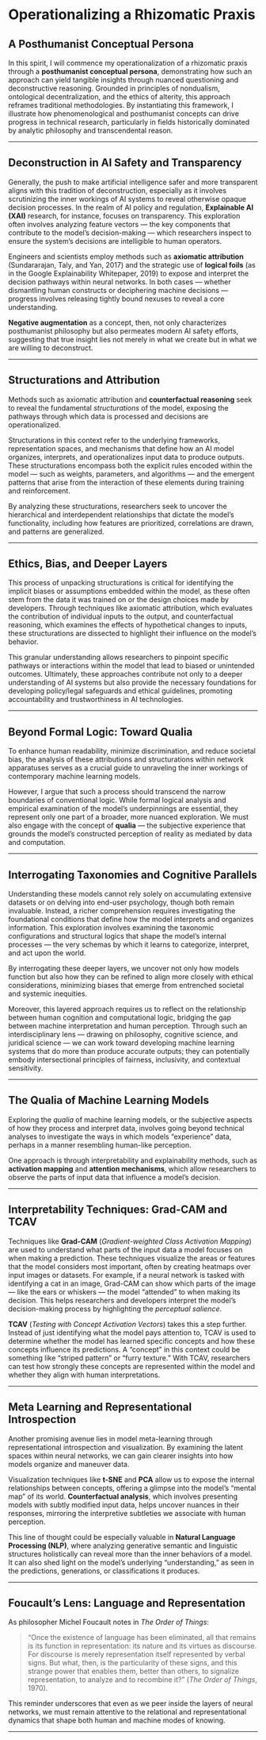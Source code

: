 # Operationalizing a Rhizomatic Praxis

## A Posthumanist Conceptual Persona

In this spirit, I will commence my operationalization of a rhizomatic praxis through a **posthumanist conceptual persona**, demonstrating how such an approach can yield tangible insights through nuanced questioning and deconstructive reasoning. Grounded in principles of nondualism, ontological decentralization, and the ethics of alterity, this approach reframes traditional methodologies. By instantiating this framework, I illustrate how phenomenological and posthumanist concepts can drive progress in technical research, particularly in fields historically dominated by analytic philosophy and transcendental reason.

---

## Deconstruction in AI Safety and Transparency

Generally, the push to make artificial intelligence safer and more transparent aligns with this tradition of deconstruction, especially as it involves scrutinizing the inner workings of AI systems to reveal otherwise opaque decision processes. In the realm of AI policy and regulation, **Explainable AI (XAI)** research, for instance, focuses on transparency. This exploration often involves analyzing feature vectors — the key components that contribute to the model’s decision-making — which researchers inspect to ensure the system’s decisions are intelligible to human operators.

Engineers and scientists employ methods such as **axiomatic attribution** (Sundararajan, Taly, and Yan, 2017) and the strategic use of **logical foils** (as in the Google Explainability Whitepaper, 2019) to expose and interpret the decision pathways within neural networks. In both cases — whether dismantling human constructs or deciphering machine decisions — progress involves releasing tightly bound nexuses to reveal a core understanding.

**Negative augmentation** as a concept, then, not only characterizes posthumanist philosophy but also permeates modern AI safety efforts, suggesting that true insight lies not merely in what we create but in what we are willing to deconstruct.

---

## Structurations and Attribution

Methods such as axiomatic attribution and **counterfactual reasoning** seek to reveal the fundamental *structurations* of the model, exposing the pathways through which data is processed and decisions are operationalized.

Structurations in this context refer to the underlying frameworks, representation spaces, and mechanisms that define how an AI model organizes, interprets, and operationalizes input data to produce outputs. These structurations encompass both the explicit rules encoded within the model — such as weights, parameters, and algorithms — and the emergent patterns that arise from the interaction of these elements during training and reinforcement.

By analyzing these structurations, researchers seek to uncover the hierarchical and interdependent relationships that dictate the model’s functionality, including how features are prioritized, correlations are drawn, and patterns are generalized.

---

## Ethics, Bias, and Deeper Layers

This process of unpacking structurations is critical for identifying the implicit biases or assumptions embedded within the model, as these often stem from the data it was trained on or the design choices made by developers. Through techniques like axiomatic attribution, which evaluates the contribution of individual inputs to the output, and counterfactual reasoning, which examines the effects of hypothetical changes to inputs, these structurations are dissected to highlight their influence on the model’s behavior.

This granular understanding allows researchers to pinpoint specific pathways or interactions within the model that lead to biased or unintended outcomes. Ultimately, these approaches contribute not only to a deeper understanding of AI systems but also provide the necessary foundations for developing policy/legal safeguards and ethical guidelines, promoting accountability and trustworthiness in AI technologies.

---

## Beyond Formal Logic: Toward Qualia

To enhance human readability, minimize discrimination, and reduce societal bias, the analysis of these attributions and structurations within network apparatuses serves as a crucial guide to unraveling the inner workings of contemporary machine learning models.

However, I argue that such a process should transcend the narrow boundaries of conventional logic. While formal logical analysis and empirical examination of the model’s underpinnings are essential, they represent only one part of a broader, more nuanced exploration. We must also engage with the concept of **qualia** — the subjective experience that grounds the model’s constructed perception of reality as mediated by data and computation.

---

## Interrogating Taxonomies and Cognitive Parallels

Understanding these models cannot rely solely on accumulating extensive datasets or on delving into end-user psychology, though both remain invaluable. Instead, a richer comprehension requires investigating the foundational conditions that define how the model interprets and organizes information. This exploration involves examining the taxonomic configurations and structural logics that shape the model’s internal processes — the very schemas by which it learns to categorize, interpret, and act upon the world.

By interrogating these deeper layers, we uncover not only how models function but also how they can be refined to align more closely with ethical considerations, minimizing biases that emerge from entrenched societal and systemic inequities.

Moreover, this layered approach requires us to reflect on the relationship between human cognition and computational logic, bridging the gap between machine interpretation and human perception. Through such an interdisciplinary lens — drawing on philosophy, cognitive science, and juridical science — we can work toward developing machine learning systems that do more than produce accurate outputs; they can potentially embody intersectional principles of fairness, inclusivity, and contextual sensitivity.

---

## The Qualia of Machine Learning Models

Exploring the *qualia* of machine learning models, or the subjective aspects of how they process and interpret data, involves going beyond technical analyses to investigate the ways in which models “experience” data, perhaps in a manner resembling human-like perception.

One approach is through interpretability and explainability methods, such as **activation mapping** and **attention mechanisms**, which allow researchers to observe the parts of input data that influence a model’s decision.

---

## Interpretability Techniques: Grad-CAM and TCAV

Techniques like **Grad-CAM** (*Gradient-weighted Class Activation Mapping*) are used to understand what parts of the input data a model focuses on when making a prediction. These techniques visualize the areas or features that the model considers most important, often by creating heatmaps over input images or datasets. For example, if a neural network is tasked with identifying a cat in an image, Grad-CAM can show which parts of the image — like the ears or whiskers — the model “attended” to when making its decision. This helps researchers and developers interpret the model’s decision-making process by highlighting the *perceptual salience*.

**TCAV** (*Testing with Concept Activation Vectors*) takes this a step further. Instead of just identifying what the model pays attention to, TCAV is used to determine whether the model has learned specific concepts and how these concepts influence its predictions. A “concept” in this context could be something like “striped pattern” or “furry texture.” With TCAV, researchers can test how strongly these concepts are represented within the model and whether they align with human interpretations.

---

## Meta Learning and Representational Introspection

Another promising avenue lies in model meta-learning through representational introspection and visualization. By examining the latent spaces within neural networks, we can gain clearer insights into how models organize and maneuver data.

Visualization techniques like **t-SNE** and **PCA** allow us to expose the internal relationships between concepts, offering a glimpse into the model’s “mental map” of its world. **Counterfactual analysis**, which involves presenting models with subtly modified input data, helps uncover nuances in their responses, mirroring the interpretive subtleties we associate with human perception.

This line of thought could be especially valuable in **Natural Language Processing (NLP)**, where analyzing generative semantic and linguistic structures holistically can reveal more than the inner behaviors of a model. It can also shed light on the model’s underlying “understanding,” as seen in the predictions, generations, or classifications it produces.

---

## Foucault’s Lens: Language and Representation

As philosopher Michel Foucault notes in *The Order of Things*:  
> “Once the existence of language has been eliminated, all that remains is its function in representation: its nature and its virtues as discourse. For discourse is merely representation itself represented by verbal signs. But what, then, is the particularity of these signs, and this strange power that enables them, better than others, to signalize representation, to analyze and to recombine it?” (*The Order of Things*, 1970).

This reminder underscores that even as we peer inside the layers of neural networks, we must remain attentive to the relational and representational dynamics that shape both human and machine modes of knowing.

---
